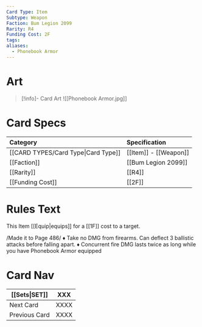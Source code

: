 ```yaml
---
Card Type: Item
Subtype: Weapon
Faction: Bum Legion 2099
Rarity: R4
Funding Cost: 2F
tags: 
aliases:
  - Phonebook Armor
---
```

# Art

> [!info]- Card Art
> ![[Phonebook Armor.jpg]]

# Card Specs

| Category | Specification| 
| :--- | :--- |
| [[CARD TYPES/Card Type\|Card Type]] | [[Item]] - [[Weapon]] |  
| [[Faction]] | [[Bum Legion 2099]] | 
| [[Rarity]] | [[R4]] |  
| [[Funding Cost]] | [[2F]] |  

# Rules Text

This Item [[Equip|equips]] for a [[1F]] cost to a target.  

/Made it to Page 486/ 
♦ Take no DMG from firearms. Can deflect 3 ballistic attacks before falling apart.
♦ Concurrent fire DMG lasts twice as long while you have Phonebook Armor equipped

# Card Nav

| [[Sets\|SET]] | XXX |  
| --- | --- |  
| Next Card | XXXX |  
| Previous Card | XXXX |  

